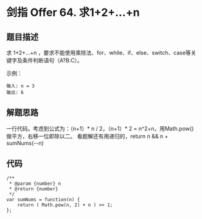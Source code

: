 # 剑指 Offer 64. 求1+2+…+n

## 题目描述
求 1+2+...+n ，要求不能使用乘除法、for、while、if、else、switch、case等关键字及条件判断语句（A?B:C）。

示例：
```
输入: n = 3
输出: 6
```

## 解题思路
一行代码。考虑到公式为：（n+1）* n / 2，（n+1）* 2 = n^2+n，用Math.pow()做平方，右移一位即除以二。
看题解还有用递归的，return n && n + sumNums(--n)

## 代码
```
/**
 * @param {number} n
 * @return {number}
 */
var sumNums = function(n) {
    return ( Math.pow(n, 2) + n ) >> 1;
};
```